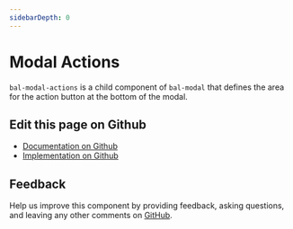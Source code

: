 ```yaml
---
sidebarDepth: 0
---
```



# Modal Actions

`bal-modal-actions` is a child component of `bal-modal` that defines the area for the action button at the bottom of the modal.




<ClientOnly><docs-component-tabs></docs-component-tabs></ClientOnly>

<!-- docs:child of bal-modal -->




## Edit this page on Github

* [Documentation on Github](https://github.com/baloise/design-system/blob/master/docs/src/components/components/bal-modal-actions.md)
* [Implementation on Github](https://github.com/baloise/design-system/blob/master/packages/components/src/components/bal-modal-actions)

## Feedback

Help us improve this component by providing feedback, asking questions, and leaving any other comments on [GitHub](https://github.com/baloise/design-system/issues/new).

